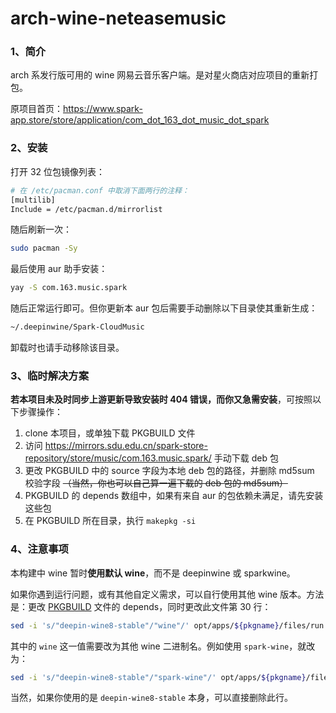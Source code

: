 # arch-wine-neteasemusic

### 1、简介

arch 系发行版可用的 wine 网易云音乐客户端。是对星火商店对应项目的重新打包。

原项目首页：https://www.spark-app.store/store/application/com_dot_163_dot_music_dot_spark



### 2、安装

打开 32 位包镜像列表：

```bash
# 在 /etc/pacman.conf 中取消下面两行的注释：
[multilib]
Include = /etc/pacman.d/mirrorlist
```

随后刷新一次：

```bash
sudo pacman -Sy
```

最后使用 aur 助手安装：

```bash
yay -S com.163.music.spark
```

随后正常运行即可。但你更新本 aur 包后需要手动删除以下目录使其重新生成：

```bash
~/.deepinwine/Spark-CloudMusic
```

卸载时也请手动移除该目录。



### 3、临时解决方案

**若本项目未及时同步上游更新导致安装时 404 错误，而你又急需安装**，可按照以下步骤操作：
1. clone 本项目，或单独下载 PKGBUILD 文件
2. 访问 https://mirrors.sdu.edu.cn/spark-store-repository/store/music/com.163.music.spark/ 手动下载 deb 包
3. 更改 PKGBUILD 中的 source 字段为本地 deb 包的路径，并删除 md5sum 校验字段 <del>（当然，你也可以自己算一遍下载的 deb 包的 md5sum）</del>
4. PKGBUILD 的 depends 数组中，如果有来自 aur 的包依赖未满足，请先安装这些包
6. 在 PKGBUILD 所在目录，执行 `makepkg -si`



### 4、注意事项

本构建中 wine 暂时**使用默认 wine**，而不是 deepinwine 或 sparkwine。

如果你遇到运行问题，或有其他自定义需求，可以自行使用其他 wine 版本。方法是：更改 [PKGBUILD](./PKGBUILD) 文件的 depends，同时更改此文件第 30 行：

```bash
sed -i 's/"deepin-wine8-stable"/"wine"/' opt/apps/${pkgname}/files/run.sh
```

其中的 `wine` 这一值需要改为其他 wine 二进制名。例如使用 `spark-wine`，就改为：

```bash
sed -i 's/"deepin-wine8-stable"/"spark-wine"/' opt/apps/${pkgname}/files/run.sh
```

当然，如果你使用的是 `deepin-wine8-stable` 本身，可以直接删除此行。

